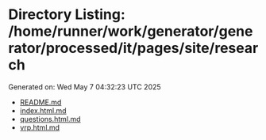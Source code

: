 # Directory Listing: /home/runner/work/generator/generator/processed/it/pages/site/research
Generated on: Wed May  7 04:32:23 UTC 2025

- [README.md](README.md)
- [index.html.md](index.html.md)
- [questions.html.md](questions.html.md)
- [vrp.html.md](vrp.html.md)

